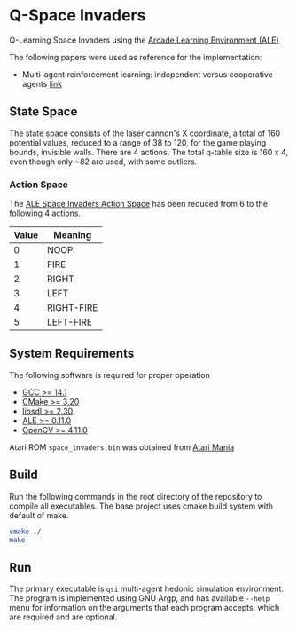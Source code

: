 # Q-Space Invaders

Q-Learning Space Invaders using the [Arcade Learning Environment (ALE)](https://ale.farama.org/)

The following papers were used as reference for the implementation:
- Multi-agent reinforcement learning: independent versus cooperative agents [link](https://dl.acm.org/doi/10.5555/3091529.3091572)

## State Space
The state space consists of the laser cannon's X coordinate, a total of
160 potential values, reduced to a range of 38 to 120, for the game
playing bounds, invisible walls. There are 4 actions. The total q-table
size is 160 x 4, even though only ~82 are used, with some outliers.

### Action Space
The
[ALE Space Invaders Action Space](https://ale.farama.org/environments/space_invaders/#actions)
has been reduced from 6 to the following 4 actions.

| Value | Meaning |
|-------|---------|
| 0 | NOOP |
| 1 | FIRE |
| 2 | RIGHT |
| 3 | LEFT |
| 4 | RIGHT-FIRE |
| 5 | LEFT-FIRE |

## System Requirements

The following software is required for proper operation

- [GCC >= 14.1](https://gcc.gnu.org/releases.html)
- [CMake >= 3.20](https://cmake.org/download/)
- [libsdl >= 2.30](https://www.libsdl.org/)
- [ALE >= 0.11.0](https://ale.farama.org/)
- [OpenCV >= 4.11.0](https://opencv.org/releases/)

Atari ROM `space_invaders.bin` was obtained from
[Atari Mania](https://www.atarimania.com/game-atari-2600-vcs-space-invaders_s6947.html)

## Build

Run the following commands in the root directory of the repository to compile
all executables. The base project uses cmake build system with default of make.

```bash
cmake ./
make
```

## Run

The primary executable is `qsi` multi-agent hedonic simulation environment.
The program is implemented using GNU Argp, and has available `--help` menu for
information on the arguments that each program accepts, which are required and
are optional.

